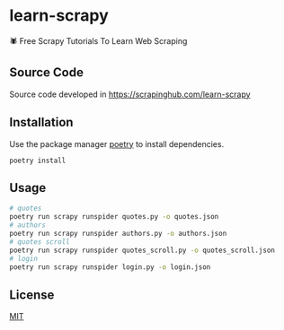 # learn-scrapy
:spider: Free Scrapy Tutorials To Learn Web Scraping

## Source Code

Source code developed in https://scrapinghub.com/learn-scrapy

## Installation

Use the package manager [poetry](https://python-poetry.org) to install dependencies.

`poetry install`

## Usage

```bash
# quotes
poetry run scrapy runspider quotes.py -o quotes.json
# authors
poetry run scrapy runspider authors.py -o authors.json
# quotes scroll
poetry run scrapy runspider quotes_scroll.py -o quotes_scroll.json
# login
poetry run scrapy runspider login.py -o login.json
```

## License
[MIT](https://choosealicense.com/licenses/mit/)
